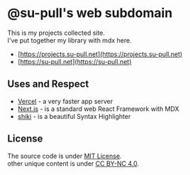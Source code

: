 # @su-pull's web subdomain

This is my projects collected site.  
I've put together my library with mdx here.

- [https://projects.su-pull.net](https://projects.su-pull.net)
- [https://su-pull.net](https://su-pull.net)

## Uses and Respect

- [Vercel](https://vercel.com/) - a very faster app server
- [Next.js](https://nextjs.org/) - is a standard web React Framework with MDX
- [shiki](https://shiki.matsu.io/) - is a beautiful Syntax Highlighter

## License

The source code is under [MIT License](https://github.com/su-pull/sentry/blob/main/license).  
other unique content is under [CC BY-NC 4.0](https://creativecommons.org/licenses/by-nc/4.0/).
